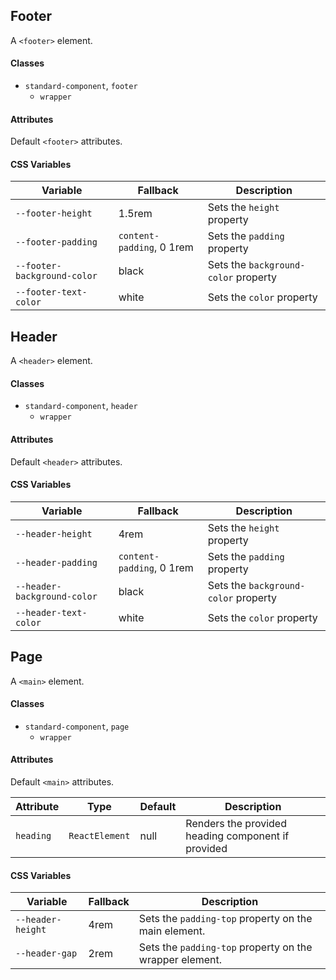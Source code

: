 ## Footer

A `<footer>` element.

#### Classes

-   `standard-component`, `footer`
    -   `wrapper`

#### Attributes

Default `<footer>` attributes.

#### CSS Variables

| Variable                    | Fallback                  | Description                          |
| --------------------------- | ------------------------- | ------------------------------------ |
| `--footer-height`           | 1.5rem                    | Sets the `height` property           |
| `--footer-padding`          | `content-padding`, 0 1rem | Sets the `padding` property          |
| `--footer-background-color` | black                     | Sets the `background-color` property |
| `--footer-text-color`       | white                     | Sets the `color` property            |

## Header

A `<header>` element.

#### Classes

-   `standard-component`, `header`
    -   `wrapper`

#### Attributes

Default `<header>` attributes.

#### CSS Variables

| Variable                    | Fallback                  | Description                          |
| --------------------------- | ------------------------- | ------------------------------------ |
| `--header-height`           | 4rem                      | Sets the `height` property           |
| `--header-padding`          | `content-padding`, 0 1rem | Sets the `padding` property          |
| `--header-background-color` | black                     | Sets the `background-color` property |
| `--header-text-color`       | white                     | Sets the `color` property            |

## Page

A `<main>` element.

#### Classes

-   `standard-component`, `page`
    -   `wrapper`

#### Attributes

Default `<main>` attributes.

| Attribute | Type           | Default | Description                                        |
| --------- | -------------- | ------- | -------------------------------------------------- |
| `heading` | `ReactElement` | null    | Renders the provided heading component if provided |

#### CSS Variables

| Variable          | Fallback | Description                                             |
| ----------------- | -------- | ------------------------------------------------------- |
| `--header-height` | 4rem     | Sets the `padding-top` property on the main element.    |
| `--header-gap`    | 2rem     | Sets the `padding-top` property on the wrapper element. |
